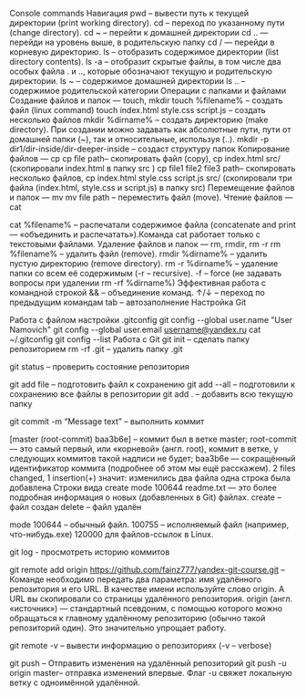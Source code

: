 Console commands
Навигация
pwd – вывести путь к текущей директории (print working directory).
cd – переход по указанному пути (change directory). 
cd ~ – перейти к домашней директории
cd .. — перейди на уровень выше, в родительскую папку
cd / — перейди в корневую директорию.
ls – отобразить содержимое директории (list directory contents).
ls -a – отобразит скрытые файлы, в том числе два особых файла . и .., которые обозначают текущую и родительскую директории.
ls ~ – содержимое домашней директории
ls .. – содержимое родительской категории
Операции с папками и файлами
Создание файлов и папок — touch, mkdir
touch %filename% – создать файл (linux command)
touch index.html style.css script.js – создать несколько файлов
mkdir %dirname% – создать директорию (make directory). При создании можно задавать как абсолютные пути, пути от домашней папки (~), так и относительные, используя (..).
mkdir -p dir1/dir-inside/dir-deeper-inside – создаст структуру папок
Копирование файлов — cp
cp file path– скопировать файл (copy), cp index.html src/ (скопировали index.html в папку src )
cp file1 file2 file3 path– скопировать несколько файлов, cp index.html style.css script.js src/ (скопировали три файла (index.html, style.css и script.js) в папку src)
Перемещение файлов и папок — mv
mv file path – переместить файл (move).
Чтение файлов — cat

cat %filename% – распечатали содержимое файла (concatenate and print — «объединить и распечатать»).Команда cat работает только с текстовыми файлами.
Удаление файлов и папок — rm, rmdir, rm -r
rm %filename% – удалить файл (remove).
rmdir %dirname% – удалить пустую директорию (remove directory).
rm -r %dirname% – удаление папки со всем её содержимым (-r – recursive). -f – force (не задавать вопросы при удалении rm -rf %dirname%)
Эффективная работа с командной строкой
&& – объединение команд.
↑/↓ – переход по предыдущим командам
tab – автозаполнение
Настройка Git

Работа с файлом настройки .gitconfig
git config --global user.name "User Namovich" 
git config --global user.email username@yandex.ru
cat ~/.gitconfig 
git config --list 
Работа с Git
git init – сделать папку репозиторием
rm -rf .git – удалить папку .git

git status – проверить состояние репозитория

git add file – подготовить файл к сохранению 
git add --all – подготовили к сохранению все файлы в репозитории
git add . – добавить всю текущую папку

git commit -m “Message text” – выполнить коммит


[master (root-commit) baa3b6e] – коммит был в ветке master;
root-commit — это самый первый, или «корневой» (англ. root), коммит в ветке, у следующих коммитов такой надписи не будет;
baa3b6e — сокращённый идентификатор коммита (подробнее об этом мы ещё расскажем).
2 files changed, 1 insertion(+) значит:
    изменились два файла
    одна строка была добавлена
Строки вида create mode 100644 readme.txt — это более подробная информация о новых (добавленных в Git) файлах.
    create – файл создан
    delete – файл удалён

mode 100644 – обычный файл. 
100755 – исполняемый файл (например, что-нибудь.exe) 
120000 для файлов-ссылок в Linux. 

git log - просмотреть историю коммитов


git remote add origin https://github.com/fainz777/yandex-git-course.git – Команде необходимо передать два параметра: имя удалённого репозитория и его URL. В качестве имени используйте слово origin. А URL вы скопировали со страницы удалённого репозитория.
origin (англ. «источник») — стандартный псевдоним, с помощью которого можно обращаться к главному удалённому репозиторию (обычно такой репозиторий один). Это значительно упрощает работу.

git remote -v – вывести информацию о репозиториях (-v – verbose)






git push – Отправить изменения на удалённый репозиторий
git push -u origin master– отправка изменений впервые. Флаг -u свяжет локальную ветку с одноимённой удалённой.


